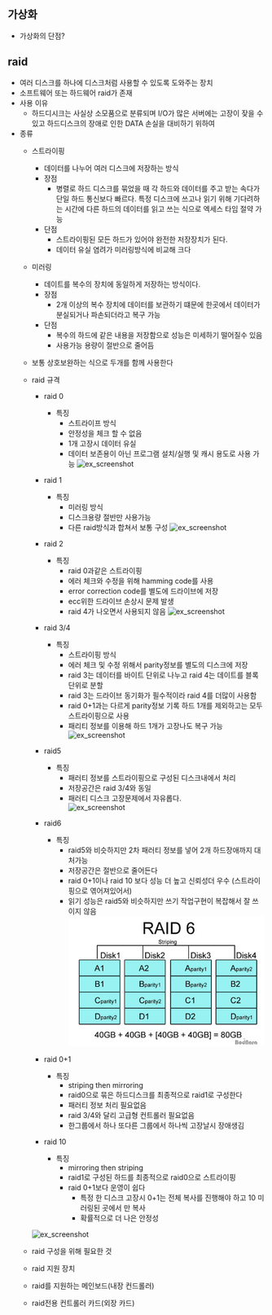 ## 가상화
- 가상화의 단점?

## raid
- 여러 디스크를 하나에 디스크처럼 사용할 수 있도록 도와주는 장치
- 소프트웨어 또는 하드웨어 raid가 존재
- 사용 이유
    - 하드디시크는 사실상 소모품으로 분류되며 I/O가 많은 서버에는 고장이 잦을 수 있고 하드디스크의 장애로 인한 DATA 손실을 대비하기 위하여
- 종류
    - 스트라이핑
        - 데이터를 나누어 여러 디스크에 저장하는 방식
        - 장점
            - 병렬로 하드 디스크를 묶었을 때 각 하드와 데이터를 주고 받는 속다가 단일 하드 통신보다 빠르다. 특정 디스크에 쓰고나 읽기 위해 기다려하는 시간에 다른 하드의 데이터를 읽고 쓰는 식으로 엑세스 타임 절약 가능
        - 단점
            - 스트라이핑된 모든 하드가 있어야 완전한 저장장치가 된다.
            - 데이터 유실 염려가 미러링방식에 비교해 크다
    - 미러링    
        - 데이트를 복수의 장치에 동일하게 저장하는 방식이다.
        - 장점
            - 2개 이상의 복수 장치에 데이터를 보관하기 떄문에 한곳에서 데이터가 분실되거나 파손되더라고 복구 가능
        - 단점
            - 복수의 하드에 같은 내용을 저장함으로 성능은 미세하기 떨어질수 있음
            - 사용가능 용량이 절반으로 줄어듬

    - 보통 상호보완하는 식으로 두개를 함께 사용한다
  - raid 규격
    - raid 0 
        - 특징
            - 스트라이프 방식
            - 안정성을 체크 할 수 없음
            - 1개 고장시 데이터 유실
            - 데이터 보존용이 아닌 프로그램 설치/실행 및 캐시 용도로 사용 가능
    ![ex_screenshot](/raid0.png)

    - raid 1
        - 특징
            - 미러링 방식
            - 디스크용량 절반만 사용가능
            - 다른 raid방식과 합쳐서 보통 구성
    ![ex_screenshot](/raid1.png)

    - raid 2
        - 특징
            - raid 0과같은 스트라이핑
            - 에러 체크와 수정을 위해 hamming code를 사용
            - error correction code를 별도에 드라이브에 저장
            - ecc위한 드라이브 손상시 문제 발생
            - raid 4가 나오면서 사용되지 않음
    ![ex_screenshot](/raid2.png)

    - raid 3/4
        - 특징
            - 스트라이핑 방식
            - 에러 체크 및 수정 위해서 parity정보를 별도의 디스크에 저장
            - raid 3는 데이터를 바이트 단위로 나누고 raid 4는 데이트를 블록 단위로 분할
            - raid 3는 드라이브 동기화가 필수적이라 raid 4를 더많이 사용함
            - raid 0+1과는 다르게 parity정보 기록 하드 1개를 제외하고는 모두 스트라이핑으로 사용
            - 패리티 정보를 이용해 하드 1개가 고장나도 복구 가능
    ![ex_screenshot](/raid3_4.png)

    - raid5
        - 특징
            - 패러티 정보를 스트라이핑으로 구성된 디스크내에서 처리
            - 저장공간은 raid 3/4와 동일
            - 패러티 디스크 고장문제에서 자유롭다.    
    ![ex_screenshot](/raid5.png)

    - raid6
        - 특징
            - raid5와 비슷하지만 2차 패러티 정보를 넣어 2개 하드장애까지 대처가능
            - 저장공간은 절반으로 줄어든다
            - raid 0+1이나 raid 10 보다 성능 더 높고 신뢰성더 우수 (스트라이핑으로 엮어져있어서)
            - 읽기 성능은 raid5와 비슷하지만 쓰기 작업구현이 복잡해서 잘 쓰이지 않음
    ![ex_screenshot](./img_raid/raid6.png)

    - raid 0+1
        - 특징
            - striping then mirroring
            - raid0으로 묶은 하드디스크를 최종적으로 raid1로 구성한다
            - 패러티 정보 처리 필요없음
            - raid 3/4와 달리 고급형 컨트롤러 필요없음
            - 한그룹에서 하나 또다른 그룹에서 하나씩 고장날시 장애생김

    - raid 10
        - 특징
            - mirroring then striping
            - raid1로 구성된 하드를 최종적으로 raid0으로 스트라이핑
            - raid 0+1보다 운영이 쉽다
                - 특정 한 디스크 고장시 0+1는 전체 복사를 진행해야 하고 10 미러링된 곳에서 만 복사
                - 확률적으로 더 나은 안정성
                    
    ![ex_screenshot](/raid0+1_raid10.png)

  - raid 구성을 위해 필요한 것
   - raid 지원 장치
    - raid를 지원하는 메인보드(내장 컨드롤러)
    - raid전용 컨트롤러 카드(외장 카드)    





 